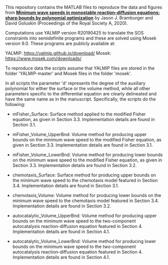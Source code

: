This repository contains the MATLAB files to reproduce the data and figures from [**Minimum wave speeds in monostable reaction-diffusion equations: sharp bounds by polynomial optimization**](https://royalsocietypublishing.org/doi/10.1098/rspa.2020.0450) by Jason J. Bramburger and David Goluskin (Proceedings of the Royal Society A, 2020).

Computations use YALMIP version R20190425 to translate the SOS constraints into semidefinite programs and these are solved using Mosek version 9.0. These programs are publicly available at:

YALMIP: https://yalmip.github.io/download/
Mosek: https://www.mosek.com/downloads/

To reproduce data the scripts assume that YALMIP files are stored in the folder 'YALMIP-master' and Mosek files in the folder 'mosek'. 

In all scripts the parameter 'd' represents the degree of the auxiliary polynomial for either the surface or the volume method, while all other parameters specific to the differential equation are clearly delineated and have the same name as in the manuscript. Specifically, the scripts do the following:

- mFisher_Surface: Surface method applied to the modified Fisher equation, as given in Section 3.3. Implementation details are found in Section 3.1.

- mFisher_Volume_UpperBnd: Volume method for producing upper bounds on the minimum wave speed to the modified Fisher equation, as given in Section 3.3. Implementation details are found in Section 3.1.

- mFisher_Volume_LowerBnd: Volume method for producing lower bounds on the minimum wave speed to the modified Fisher equation, as given in Section 3.3. Implementation details are found in Section 3.2.

- chemotaxis_Surface: Surface method for producing upper bounds on the minimum wave speed to the chemotaxis model featured in Section 3.4. Implementation details are found in Section 3.1.

- chemotaxis_Volume: Volume method for producing lower bounds on the minimum wave speed to the chemotaxis model featured in Section 3.4. Implementation details are found in Section 3.2.

- autocatalytic_Volume_UpperBnd: Volume method for producing upper bounds on the minimum wave speed to the two-component autocatalysis reaction-diffusion equation featured in Section 4. Implementation details are found in Section 4.1.

- autocatalytic_Volume_LowerBnd: Volume method for producing lower bounds on the minimum wave speed to the two-component autocatalysis reaction-diffusion equation featured in Section 4. Implementation details are found in Section 4.1.


